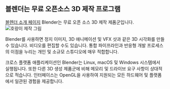
## 블렌더는 무료 오픈소스 3D 제작 프로그램
 
[블렌더 소개 페이지](https://docs.blender.org/manual/ko/dev/getting_started/about/introduction.html#who-uses-blender)
Blender는 무료 오픈 소스 3D 제작 제품군입니다.
![호랑이 제작 그림](https://docs.blender.org/manual/ko/dev/_images/getting-started_about_introduction_screenshot.jpg)

Blender를 사용하면 정지 이미지, 3D 애니메이션 및 VFX 샷과 같은 3D 시각화를 만들 수 있습니다. 비디오를 편집할 수도 있습니다. 통합 파이프라인과 반응형 개발 프로세스의 이점을 누리는 개인 및 소규모 스튜디오에 매우 적합합니다.

크로스 플랫폼 애플리케이션인 Blender는 Linux, macOS 및 Windows 시스템에서 실행됩니다. 또한 다른 3D 생성 제품군에 비해 메모리 및 드라이브 요구 사항이 상대적으로 적습니다. 인터페이스는 OpenGL을 사용하여 지원되는 모든 하드웨어 및 플랫폼에서 일관된 경험을 제공합니다.
